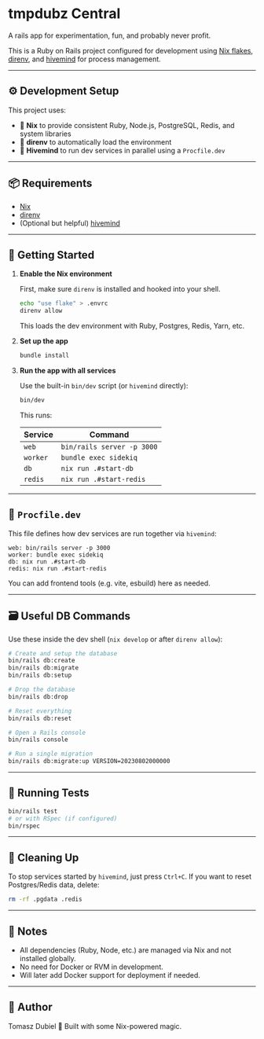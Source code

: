 # tmpdubz Central
A rails app for experimentation, fun, and probably never profit.

This is a Ruby on Rails project configured for development using [Nix flakes](https://nixos.org/manual/nix/stable/command-ref/new-cli/nix3-flake.html), [direnv](https://direnv.net/), and [hivemind](https://github.com/DarthSim/hivemind) for process management.

---

## ⚙️ Development Setup

This project uses:

- 🔄 **Nix** to provide consistent Ruby, Node.js, PostgreSQL, Redis, and system libraries
- 🔐 **direnv** to automatically load the environment
- 🧠 **Hivemind** to run dev services in parallel using a `Procfile.dev`

---

## 📦 Requirements

- [Nix](https://nixos.org/download.html)
- [direnv](https://direnv.net/)
- (Optional but helpful) [hivemind](https://github.com/DarthSim/hivemind)

---

## 🚀 Getting Started

1. **Enable the Nix environment**

   First, make sure `direnv` is installed and hooked into your shell.

   ```bash
   echo "use flake" > .envrc
   direnv allow
   ```

   This loads the dev environment with Ruby, Postgres, Redis, Yarn, etc.

2. **Set up the app**

   ```bash
   bundle install
   ```

3. **Run the app with all services**

   Use the built-in `bin/dev` script (or `hivemind` directly):

   ```bash
   bin/dev
   ```

   This runs:

   | Service  | Command                                |
   |----------|----------------------------------------|
   | `web`    | `bin/rails server -p 3000`             |
   | `worker` | `bundle exec sidekiq`                  |
   | `db`     | `nix run .#start-db`                   |
   | `redis`  | `nix run .#start-redis`                |

---

## 📄 `Procfile.dev`

This file defines how dev services are run together via `hivemind`:

```Procfile
web: bin/rails server -p 3000
worker: bundle exec sidekiq
db: nix run .#start-db
redis: nix run .#start-redis
```

You can add frontend tools (e.g. vite, esbuild) here as needed.

---

## 🗃️ Useful DB Commands

Use these inside the dev shell (`nix develop` or after `direnv allow`):

```bash
# Create and setup the database
bin/rails db:create
bin/rails db:migrate
bin/rails db:setup

# Drop the database
bin/rails db:drop

# Reset everything
bin/rails db:reset

# Open a Rails console
bin/rails console

# Run a single migration
bin/rails db:migrate:up VERSION=20230802000000
```

---

## 🧪 Running Tests

```bash
bin/rails test
# or with RSpec (if configured)
bin/rspec
```

---

## 🧼 Cleaning Up

To stop services started by `hivemind`, just press `Ctrl+C`. If you want to reset Postgres/Redis data, delete:

```bash
rm -rf .pgdata .redis
```

---

## 💬 Notes

- All dependencies (Ruby, Node, etc.) are managed via Nix and not installed globally.
- No need for Docker or RVM in development.
- Will later add Docker support for deployment if needed.

---

## 👤 Author

Tomasz Dubiel
🤖 Built with some Nix-powered magic.
